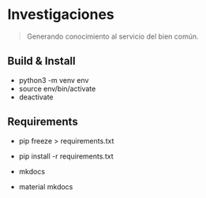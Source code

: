 # Investigaciones

> Generando conocimiento al servicio del bien común.

## Build & Install

- python3 -m venv env
- source env/bin/activate
- deactivate

## Requirements

- pip freeze > requirements.txt
- pip install -r requirements.txt



- mkdocs
- material mkdocs

